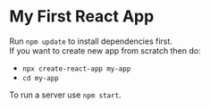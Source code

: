 # My First React App
Run `npm update` to install dependencies first.
<br>
If you want to create new app from scratch then do:
- `npx create-react-app my-app`
- `cd my-app`

To run a server use `npm start`.
<br>

